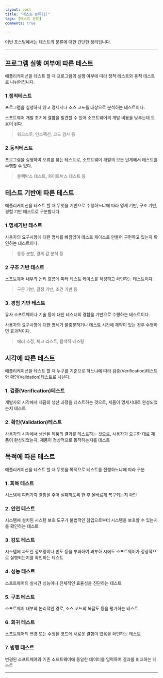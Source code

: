 ```yaml
---
layout: post
title: "테스트 분류(1)"
tags: [테스트 분류]
comments: true

---
```


이번 포스팅에서는 테스트의 분류에 대한 간단한 정리입니다.

---

## 프로그램 실행 여부에 따른 테스트

애플리케이션을 테스트 할 때 프로그램의 실행 여부에 따라 정적 테스트와 동적 테스트로 나뉘어집니다.

### 1.정적테스트

프로그램을 실행하지 않고 명세서나 소스 코드를 대상으로 분석하는 테스트이다.

소프트웨어 개발 초기에 결함을 발견할 수 있어 소프트웨어의 개발 비용을 낮추는데 도움이 된다.

> 워크스루, 인스펙션, 코드 검사 등

### 2.동적테스트

프로그램을 실행하여 오류를 찾는 테스트로, 소프트웨어 개발의 모든 단계에서 테스트를 수행할 수 있다.

> 블랙박스 테스트, 화이트박스 테스트 등

## 테스트 기반에 따른 테스트

애플리케이션을 테스트 할 때 무엇을 기반으로 수행하느냐에 따라 명세 기반, 구조 기반, 경험 기반 테스트로 구분합니다.

### 1.명세기반 테스트

사용자의 요구사항에 대한 명세를 빠짐없이 테스트 케이스로 만들어 구현하고 있는지 확인하는 테스트이다.

> 동등 분할, 경계 값 분석 등

### 2.구조 기반 테스트

소프트웨어 내부의 논리 흐름에 따라 테스트 케이스를 작성하고 확인하는 테스트이다.

> 구문 기반, 결정 기반, 조건 기반 등

### 3. 경험 기반 테스트

유사 소프트웨어나 기술 등에 대한 테스터의 경험을 기반으로 수행하는 테스트이다.

사용자의 요구사항에 대한 명세가 불충분하거나 테스트 시간에 제약이 있는 경우 수행하면 효과적이다.

> 에러 추정, 체크 리스트, 탐색적 테스팅

## 시각에 따른 테스트

애플리케이션을 테스트 할 때 누구를 기준으로 하느냐에 따라 검증(Verification)테스트와 확인(Validation)테스트로 나뉜다.

### 1. 검증(Verification)테스트

개발자의 시각에서 제품의 생산 과정을 테스트하는 것으로, 제품이 명세서대로 완성되었는지 테스트

### 2. 확인(Validation)테스트

사용자의 시각에서 생산된 제품의 결과를 테스트하는 것으로, 사용자가 요구한 대로 제품이 완성되었는지, 제품이 정상적으로 동작하는지를 테스트

## 목적에 따른 테스트

애플리케이션을 테스트 할 때 무엇을 목적으로 테스트를 진행하느냐에 따라 구분

### 1. 회복 테스트

시스템에 여러가지 결함을 주어 실패하도록 한 후 올바르게 복구되는지 확인

### 2. 안전 테스트

시스템에 설치된 시스템 보호 도구가 불법적인 침입으로부터 시스템을 보호할 수 있는지를 확인하는 테스트

### 3. 강도 테스트

시스템에 과도한 정보량이나 빈도 등을 부과하여 과부하 시에도 소프트웨어가 정상적으로 실행되는지를 확인하는 테스트

### 4. 성능 테스트

소프트웨어의 실시간 성능이나 전체적인 효율성을 진단하는 테스트

### 5. 구조 테스트

소프트웨어 내부의 논리적인 경로, 소스 코드의 복잡도 등을 평가하는 테스트

### 6. 회귀 테스트

소프트웨어의 변경 또는 수정된 코드에 새로운 결함이 없음을 확인하는 테스트

### 7. 병행 테스트

변경된 소프트웨어와 기존 소프트웨어에 동일한 데이터를 입력하여 결과를 비교하는 테스트

---
